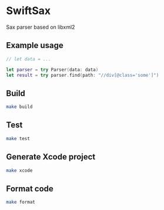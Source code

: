 # SwiftSax

Sax parser based on libxml2

## Example usage

```swift
// let data = ...

let parser = try Parser(data: data)
let result = try parser.find(path: "//div[@class='some']")
```

## Build

```bash
make build
```

## Test

```bash
make test
```

## Generate Xcode project

```bash
make xcode
```

## Format code

```bash
make format
```
